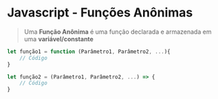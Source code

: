 # Javascript - Funções Anônimas

> Uma **Função Anônima** é uma função declarada e armazenada em uma **variável/constante**



```javascript
let função1 = function (Parâmetro1, Parâmetro2, ...){
	// Código
}

let função2 = (Parâmetro1, Parâmetro2, ...) => {
    // Código
}
```

